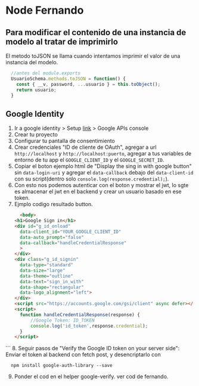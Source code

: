 # Node Fernando
## Para modificar el contenido de una instancia de modelo al tratar de imprimirlo
El metodo toJSON se llama cuando intentamos imprimir el valor de una instancia del modelo.
  
```js
  //antes del module.exports
  UsuarioSchema.methods.toJSON = function() {
    const { __v, password, ...usuario } = this.toObject();
    return usuario;
  }
```

## Google Identity
 1. Ir a google identity > Setup [link](https://developers.google.com/identity/gsi/web/guides/get-google-api-clientid) > Google APIs console
 2. Crear tu proyecto
 3. Configurar tu pantalla de consentimiento
 4. Crear credenciales "ID de cliente de OAuth", agregar a url `http://localhost` y `http://localhost:puerto`, agregar a tus variables de entorno de tu app el 
    `GOOGLE_CLIENT_ID` y el `GOOGLE_SECRET_ID`.
 5. Copiar el boton ejemplo html de "Display the sing in with google button" sin `data-login-uri` y agregar el `data-callback` 
     debajo del `data-client-id` con su script(dentro solo `console.log(response.credential);`).
 6. Con esto nos podemos autenticar con el boton y mostrar el jwt, lo sgte es almacenar el jwt en el backend y crear un usuario basado en ese token.
 7. Ejmplo codigo resultado button.
      ```html
        <body>
    <h1>Google Sign in</h1>
    <div id="g_id_onload"
        data-client_id="YOUR_GOOGLE_CLIENT_ID"
        data-auto_prompt="false"
        data-callback="handleCredentialResponse"
        >
    </div>
    <div class="g_id_signin"
        data-type="standard"
        data-size="large"
        data-theme="outline"
        data-text="sign_in_with"
        data-shape="rectangular"
        data-logo_alignment="left">
    </div>
    <script src="https://accounts.google.com/gsi/client" async defer></script>
    <script>
        function handleCredentialResponse(response) {
            //Google Token: ID_TOKEN
            console.log('id_token',response.credential);
        }
    </script>
  </body>
      ```
8. Seguir pasos de "Verify the Google ID token on your server side": Enviar el token al backend con fetch post, y desencriptarlo con 

  ```
    npm install google-auth-library --save
  ```
  
 9. Ponder el cod en el helper google-verify. ver cod de fernando.
     
